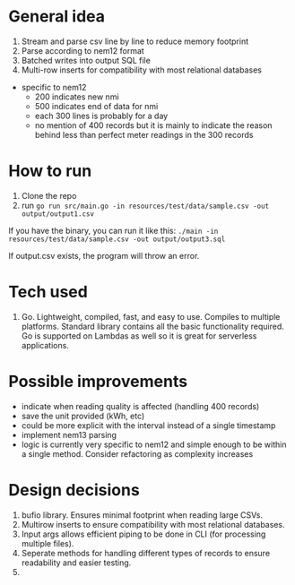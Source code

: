 # General idea

1. Stream and parse csv line by line to reduce memory footprint
2. Parse according to nem12 format
3. Batched writes into output SQL file
4. Multi-row inserts for compatibility with most relational databases

* specific to nem12
  * 200 indicates new nmi
  * 500 indicates end of data for nmi
  * each 300 lines is probably for a day
  * no mention of 400 records but it is mainly to indicate the reason behind less than perfect meter readings in the 300 records


# How to run
1. Clone the repo
2. run `go run src/main.go -in resources/test/data/sample.csv -out output/output1.csv`

If you have the binary, you can run it like this:
`./main -in resources/test/data/sample.csv -out output/output3.sql`

If output.csv exists, the program will throw an error.

# Tech used
1. Go. Lightweight, compiled, fast, and easy to use. Compiles to multiple platforms. Standard library contains all the basic functionality required. Go is supported on Lambdas as well so it is great for serverless applications.


# Possible improvements

* indicate when reading quality is affected (handling 400 records)
* save the unit provided (kWh, etc)
* could be more explicit with the interval instead of a single timestamp
* implement nem13 parsing
* logic is currently very specific to nem12 and simple enough to be within a single method. Consider refactoring as complexity increases


# Design decisions
1. bufio library. Ensures minimal footprint when reading large CSVs.
2. Multirow inserts to ensure compatibility with most relational databases.
3. Input args allows efficient piping to be done in CLI (for processing multiple files).
4. Seperate methods for handling different types of records to ensure readability and easier testing.
5. 